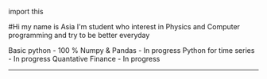 import this

#Hi my name is Asia
I'm student who interest in Physics and Computer programming and try to be better everyday

Basic python - 100 %
Numpy & Pandas - In progress
Python for time series - In progress
Quantative Finance - In progress

--------------------------------------------------------------------------------------------
